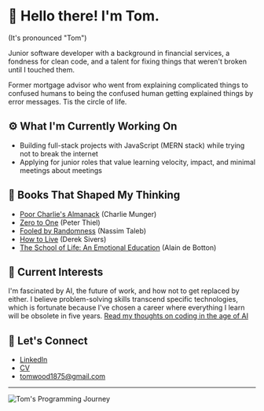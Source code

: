 # 👋 Hello there! I'm Tom.

(It's pronounced "Tom")

Junior software developer with a background in financial services, a fondness for clean code, and a talent for fixing things that weren't broken until I touched them.

Former mortgage advisor who went from explaining complicated things to confused humans to being the confused human getting explained things by error messages. Tis the circle of life.

## ⚙️ What I'm Currently Working On
- Building full-stack projects with JavaScript (MERN stack) while trying not to break the internet
- Applying for junior roles that value learning velocity, impact, and minimal meetings about meetings

## 🧠 Books That Shaped My Thinking
- [Poor Charlie's Almanack](https://www.google.com/search?q=poor+charlie%27s+almanack+book) (Charlie Munger)
- [Zero to One](https://www.google.com/search?q=zero+to+one+peter+thiel+book) (Peter Thiel)
- [Fooled by Randomness](https://www.google.com/search?q=fooled+by+randomness+nassim+taleb+book) (Nassim Taleb)
- [How to Live](https://www.google.com/search?q=how+to+live+derek+sivers+book) (Derek Sivers)
- [The School of Life: An Emotional Education](https://www.google.com/search?q=the+school+of+life+an+emotional+education+book) (Alain de Botton)

## 💭 Current Interests
I'm fascinated by AI, the future of work, and how not to get replaced by either. I believe problem-solving skills transcend specific technologies, which is fortunate because I've chosen a career where everything I learn will be obsolete in five years. [Read my thoughts on coding in the age of AI](https://docs.google.com/document/d/1jqmoxbzrKSAWJupv9jY1yvDVaN5jnBEXSvrVrwJVV6I/edit?usp=sharing)

## 🛜 Let's Connect
- [LinkedIn](https://www.linkedin.com/in/doowmot)  
- [CV](https://drive.google.com/file/d/1daRZLhpyyvT9FskpCKbKd3shHYkFsH1E/view?usp=sharing)  
- tomwood1875@gmail.com

---
![Tom's Programming Journey](https://pbs.twimg.com/media/BoUn8iUIgAAq-CU.png)
